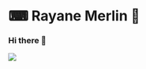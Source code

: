# ⌨ Rayane Merlin 🎵

### Hi there 👋

<!--
**rayaaaneee/rayaaaneee** is a ✨ _special_ ✨ repository because its `README.md` (this file) appears on your GitHub profile.

Here are some ideas to get you started:

- 🔭 I’m currently working on ...
- 🌱 I’m currently learning ...
- 👯 I’m looking to collaborate on ...
- 🤔 I’m looking for help with ...
- 💬 Ask me about ...
- 📫 How to reach me: ...
- 😄 Pronouns: ...
- ⚡ Fun fact: ...
-->

<a href="https://www.buymeacoffee.com/rayaaaneee" target="_blank">
  <img src="https://img.buymeacoffee.com/button-api/?text=Buy%20me%20a%20coffee&emoji=%E2%98%95&slug=rayaaaneee&button_colour=b0f9f8&font_colour=000000&font_family=Lato&outline_colour=000000&coffee_colour=ffffff" />
</a>
